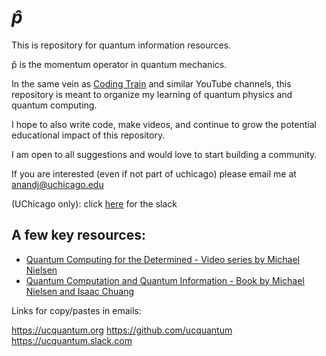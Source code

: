 # *p&#770;*

This is repository for quantum information resources.

p&#770; is the momentum operator in quantum mechanics.

In the same vein as [Coding Train](https://www.youtube.com/channel/UCvjgXvBlbQiydffZU7m1_aw) and similar YouTube channels,
this repository is meant to organize my learning of quantum physics and quantum computing.

I hope to also write code, make videos, and continue to grow the potential educational impact of this repository.

I am open to all suggestions and would love to start building a community.

If you are interested (even if not part of uchicago) please email me at anandj@uchicago.edu

(UChicago only): click [here](https://ucquantum.slack.com) for the slack
## A few key resources:
  - [Quantum Computing for the Determined - Video series by Michael Nielsen](https://www.youtube.com/playlist?list=PL1826E60FD05B44E4)
  - [Quantum Computation and Quantum Information - Book by Michael Nielsen and Isaac Chuang](http://mmrc.amss.cas.cn/tlb/201702/W020170224608149940643.pdf)

Links for copy/pastes in emails:

https://ucquantum.org
https://github.com/ucquantum
https://ucquantum.slack.com
